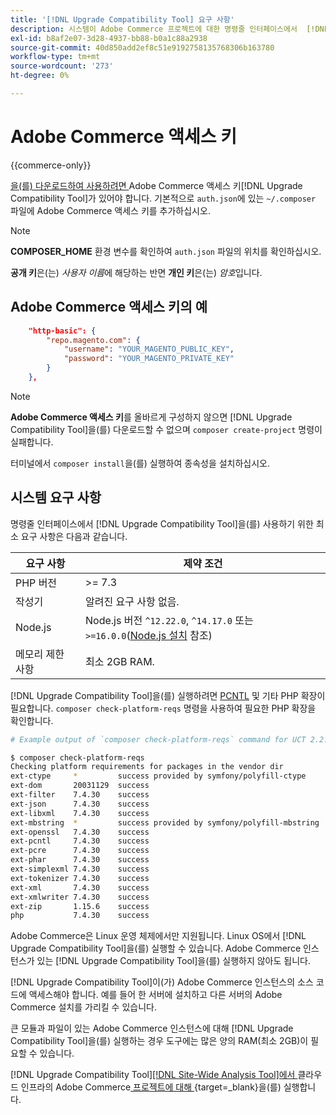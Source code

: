 ```yaml
---
title: '[!DNL Upgrade Compatibility Tool] 요구 사항'
description: 시스템이 Adobe Commerce 프로젝트에 대한 명령줄 인터페이스에서  [!DNL Upgrade Compatibility Tool] 을(를) 실행하는 데 필요한 요구 사항을 충족하는지 확인하십시오.
exl-id: b8af2e07-3d28-4937-bb88-b0a1c88a2938
source-git-commit: 40d850add2ef8c51e9192758135768306b163780
workflow-type: tm+mt
source-wordcount: '273'
ht-degree: 0%

---
```


# Adobe Commerce 액세스 키

{{commerce-only}}

[을(를) 다운로드하여 사용하려면 ](https://developer.adobe.com/commerce/marketplace/guides/sellers/profile-information/#access-keys)Adobe Commerce 액세스 키[!DNL Upgrade Compatibility Tool]가 있어야 합니다. 기본적으로 `auth.json`에 있는 `~/.composer` 파일에 Adobe Commerce 액세스 키를 추가하십시오.

>[!NOTE]
>
>**COMPOSER_HOME** 환경 변수를 확인하여 `auth.json` 파일의 위치를 확인하십시오.

**공개 키**&#x200B;은(는) _사용자 이름_&#x200B;에 해당하는 반면 **개인 키**&#x200B;은(는) _암호_&#x200B;입니다.

## Adobe Commerce 액세스 키의 예

```json
    "http-basic": {
        "repo.magento.com": {
            "username": "YOUR_MAGENTO_PUBLIC_KEY",
            "password": "YOUR_MAGENTO_PRIVATE_KEY"
        }
    },
```

>[!NOTE]
>
> **Adobe Commerce 액세스 키**&#x200B;를 올바르게 구성하지 않으면 [!DNL Upgrade Compatibility Tool]을(를) 다운로드할 수 없으며 `composer create-project` 명령이 실패합니다.

터미널에서 `composer install`을(를) 실행하여 종속성을 설치하십시오.

## 시스템 요구 사항

명령줄 인터페이스에서 [!DNL Upgrade Compatibility Tool]을(를) 사용하기 위한 최소 요구 사항은 다음과 같습니다.

| **요구 사항** | **제약 조건** |
|----------------|-----------------|
| PHP 버전 | >= 7.3 |
| 작성기 | 알려진 요구 사항 없음. |
| Node.js | Node.js 버전 `^12.22.0`, `^14.17.0` 또는 `>=16.0.0`([Node.js 설치](https://nodejs.org/en/learn/getting-started/how-to-install-nodejs) 참조) |
| 메모리 제한 사항 | 최소 2GB RAM. |

[!DNL Upgrade Compatibility Tool]을(를) 실행하려면 [PCNTL](https://www.php.net/manual/en/book.pcntl.php) 및 기타 PHP 확장이 필요합니다. `composer check-platform-reqs` 명령을 사용하여 필요한 PHP 확장을 확인합니다.

```bash
# Example output of `composer check-platform-reqs` command for UCT 2.2.6 and PHP 7.4:

$ composer check-platform-reqs
Checking platform requirements for packages in the vendor dir
ext-ctype     *         success provided by symfony/polyfill-ctype
ext-dom       20031129  success
ext-filter    7.4.30    success
ext-json      7.4.30    success
ext-libxml    7.4.30    success
ext-mbstring  *         success provided by symfony/polyfill-mbstring
ext-openssl   7.4.30    success
ext-pcntl     7.4.30    success
ext-pcre      7.4.30    success
ext-phar      7.4.30    success
ext-simplexml 7.4.30    success
ext-tokenizer 7.4.30    success
ext-xml       7.4.30    success
ext-xmlwriter 7.4.30    success
ext-zip       1.15.6    success
php           7.4.30    success
```

Adobe Commerce은 Linux 운영 체제에서만 지원됩니다. Linux OS에서 [!DNL Upgrade Compatibility Tool]을(를) 실행할 수 있습니다. Adobe Commerce 인스턴스가 있는 [!DNL Upgrade Compatibility Tool]을(를) 실행하지 않아도 됩니다.

[!DNL Upgrade Compatibility Tool]이(가) Adobe Commerce 인스턴스의 소스 코드에 액세스해야 합니다. 예를 들어 한 서버에 설치하고 다른 서버의 Adobe Commerce 설치를 가리킬 수 있습니다.

큰 모듈과 파일이 있는 Adobe Commerce 인스턴스에 대해 [!DNL Upgrade Compatibility Tool]을(를) 실행하는 경우 도구에는 많은 양의 RAM(최소 2GB)이 필요할 수 있습니다.

[!DNL Upgrade Compatibility Tool][[!DNL Site-Wide Analysis Tool]에서 ](https://experienceleague.adobe.com/docs/commerce-operations/upgrade-guide/upgrade-compatibility-tool/use-upgrade-compatibility-tool/integrate-analysis-tool.html?lang=ko)클라우드 인프라의 Adobe Commerce[ 프로젝트에 대해 ](https://experienceleague.adobe.com/docs/commerce-cloud-service/user-guide/project/overview.html?lang=ko){target=_blank}을(를) 실행합니다.
